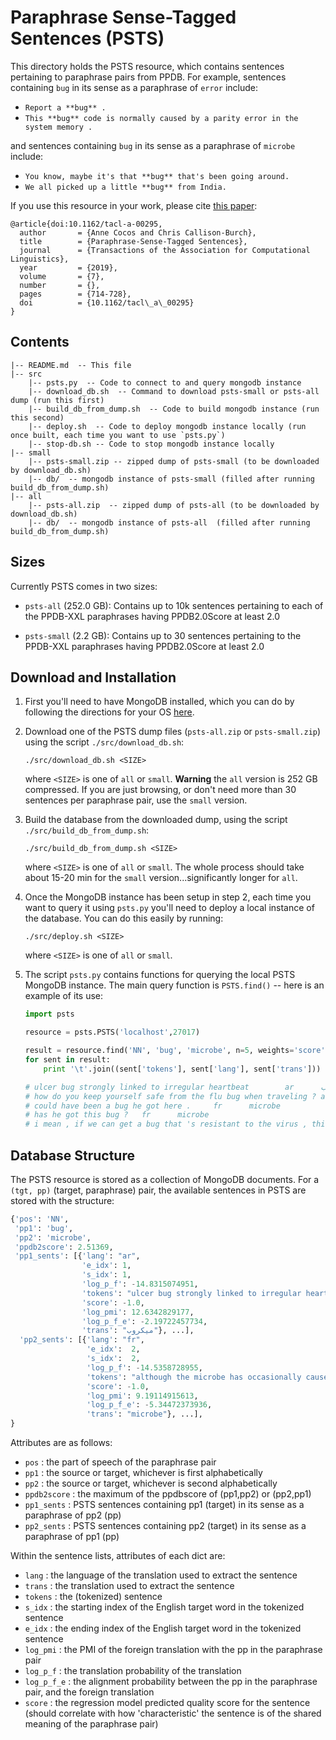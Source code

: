 # Paraphrase Sense-Tagged Sentences (PSTS)

This directory holds the PSTS resource, which contains sentences pertaining to paraphrase pairs from PPDB. For example, sentences containing `bug` in its sense as a paraphrase of `error` include:

- `Report a **bug** .`
- `This **bug** code is normally caused by a parity error in the system memory .`

and sentences containing `bug` in its sense as a paraphrase of `microbe` include:

- `You know, maybe it's that **bug** that's been going around.`
- `We all picked up a little **bug** from India.`

If you use this resource in your work, please cite [this paper](https://www.seas.upenn.edu/~acocos/papers/anne-thesis-final.pdf):

```
@article{doi:10.1162/tacl-a-00295,
  author       = {Anne Cocos and Chris Callison-Burch}, 
  title        = {Paraphrase-Sense-Tagged Sentences},
  journal      = {Transactions of the Association for Computational Linguistics},
  year         = {2019},
  volume       = {7},
  number       = {},
  pages        = {714-728},
  doi          = {10.1162/tacl\_a\_00295}
}
```

## Contents

    |-- README.md  -- This file
    |-- src
        |-- psts.py  -- Code to connect to and query mongodb instance
        |-- download_db.sh  -- Command to download psts-small or psts-all dump (run this first)
        |-- build_db_from_dump.sh  -- Code to build mongodb instance (run this second)
        |-- deploy.sh  -- Code to deploy mongodb instance locally (run once built, each time you want to use `psts.py`)
        |-- stop-db.sh -- Code to stop mongodb instance locally
    |-- small
        |-- psts-small.zip -- zipped dump of psts-small (to be downloaded by download_db.sh)
        |-- db/  -- mongodb instance of psts-small (filled after running build_db_from_dump.sh)
    |-- all
        |-- psts-all.zip  -- zipped dump of psts-all (to be downloaded by download_db.sh)
        |-- db/  -- mongodb instance of psts-all  (filled after running build_db_from_dump.sh)

## Sizes

Currently PSTS comes in two sizes:

- `psts-all` (252.0 GB): Contains up to 10k sentences pertaining to each of the PPDB-XXL paraphrases having PPDB2.0Score at least 2.0

- `psts-small` (2.2 GB): Contains up to 30 sentences pertaining to the PPDB-XXL paraphrases having PPDB2.0Score at least 2.0

## Download and Installation

1.  First you'll need to have MongoDB installed, which you can do by following the directions for your OS [here](https://docs.mongodb.com/manual/installation/).

2. Download one of the PSTS dump files (`psts-all.zip` or `psts-small.zip`) using the script `./src/download_db.sh`:

    ```
    ./src/download_db.sh <SIZE>
    ```
    where `<SIZE>` is one of `all` or `small`. **Warning** the `all` version is 252 GB compressed. If you are just browsing, or don't need more than 30 sentences per paraphrase pair, use the `small` version.

3. Build the database from the downloaded dump, using the script `./src/build_db_from_dump.sh`:

    ```
    ./src/build_db_from_dump.sh <SIZE>
    ```
    where `<SIZE>` is one of `all` or `small`. The whole process should take about 15-20 min for the `small` version...significantly longer for `all`.

4. Once the MongoDB instance has been setup in step 2, each time you want to query it using `psts.py` you'll need to deploy a local instance of the database. You can do this easily by running:

    ```
    ./src/deploy.sh <SIZE>
    ```
    where `<SIZE>` is one of `all` or `small`.

5. The script `psts.py` contains functions for querying the local PSTS MongoDB instance. The main query function is `PSTS.find()` -- here is an example of its use:

    ```python
    import psts
    
    resource = psts.PSTS('localhost',27017)
    
    result = resource.find('NN', 'bug', 'microbe', n=5, weights='score')
    for sent in result:
        print '\t'.join((sent['tokens'], sent['lang'], sent['trans']))
    
    # ulcer bug strongly linked to irregular heartbeat        ar      ميكروب
    # how do you keep yourself safe from the flu bug when traveling ? ar      ميكروب
    # could have been a bug he got here .     fr      microbe
    # has he got this bug ?   fr      microbe
    # i mean , if we can get a bug that 's resistant to the virus , this might be worth it .        fr      bactérie
    ```

## Database Structure

The PSTS resource is stored as a collection of MongoDB documents. For a `(tgt, pp)` 
(target, paraphrase) pair, the available sentences in PSTS are stored with the structure:

```python
{'pos': 'NN',
 'pp1': 'bug',
 'pp2': 'microbe',
 'ppdb2score': 2.51369,
 'pp1_sents': [{'lang': "ar",
                'e_idx': 1,
                's_idx': 1,
                'log_p_f': -14.8315074951,
                'tokens': "ulcer bug strongly linked to irregular heartbeat",
                'score': -1.0,
                'log_pmi': 12.6342829177,
                'log_p_f_e': -2.19722457734,
                'trans': "ميكروب"}, ...],
  'pp2_sents': [{'lang': "fr",
                 'e_idx':  2,
                 's_idx':  2,
                 'log_p_f': -14.5358728955,
                 'tokens': "although the microbe has occasionally caused infections among patients with traumatic injuries , an outbreak in watsonville , california , was the first to spread in a community .",
                 'score': -1.0,
                 'log_pmi': 9.19114915613,
                 'log_p_f_e': -5.34472373936,
                 'trans': "microbe"}, ...],
}
```

Attributes are as follows:

- `pos` : the part of speech of the paraphrase pair
- `pp1` : the source or target, whichever is first alphabetically
- `pp2` : the source or target, whichever is second alphabetically
- `ppdb2score` : the maximum of the ppdbscore of (pp1,pp2) or (pp2,pp1)
- `pp1_sents` : PSTS sentences containing pp1 (target) in its sense as a paraphrase of pp2 (pp)
- `pp2_sents` : PSTS sentences containing pp2 (target) in its sense as a paraphrase of pp1 (pp)

Within the sentence lists, attributes of each dict are:

- `lang` : the language of the translation used to extract the sentence
- `trans` : the translation used to extract the sentence
- `tokens` : the (tokenized) sentence
- `s_idx` : the starting index of the English target word in the tokenized sentence
- `e_idx` : the ending index of the English target word in the tokenized sentence
- `log_pmi` : the PMI of the foreign translation with the pp in the paraphrase pair
- `log_p_f` : the translation probability of the translation
- `log_p_f_e` : the alignment probability between the pp in the paraphrase pair, and the foreign translation
- `score` : the regression model predicted quality score for the sentence (should correlate with how 'characteristic' the sentence is of the shared meaning of the paraphrase pair)
